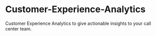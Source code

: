 # Customer-Experience-Analytics
Customer Experience Analytics to give actionable insights to your call center team.
